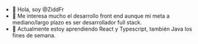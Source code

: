 - 👋 Hola, soy @ZiddFr
- 👀 Me interesa mucho el desarrollo front end aunque mi meta a mediano/largo plazo es ser desarrollador full stack.
- 🌱 Actualmente estoy aprendiendo React y Typescript, también Java los fines de semana.


<!---
ZiddFr/ZiddFr is a ✨ special ✨ repository because its `README.md` (this file) appears on your GitHub profile.
You can click the Preview link to take a look at your changes.
--->
